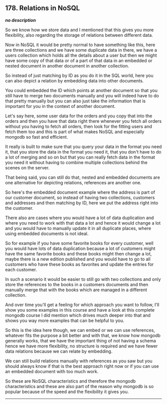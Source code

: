 ## 178. Relations in NoSQL

<strong><em>no description</em></strong>

So we know how we store data and I mentioned that this gives you more
flexibility, also regarding the storage of relations between different data. 

Now in NoSQL it would be pretty normal to have something like this, here are
three collections and we have some duplicate data in there, we have a users
collection which holds all the details about a user but then we might have some
copy of that data or of a part of that data in an embedded or nested document in
another document in another collection. 

So instead of just matching by ID as you do it in the SQL world, here you can
also depict a relation by embedding data into other documents. 

You could embedded the ID which points at another document so that you still
have to merge two documents manually and you will indeed have to do that pretty
manually but you can also just take the information that is important for you in
the context of another document. 

Let's say here, some user data for the orders and you copy that into the orders
and then you have that data right there whenever you fetch all orders without
you having to fetch all orders, then look for the fitting users and fetch them
too and this is part of what makes NoSQL and especially mongodb so fast and
efficient. 

It really is built to make sure that you query your data in the format you need
it, that you store the data in the format you need it, that you don't have to do
a lot of merging and so on but that you can really fetch data in the format you
need it without having to combine multiple collections behind the scenes on the
server. 

That being said, you can still do that, nested and embedded documents are one
alternative for depicting relations, references are another one. 

So here's the embedded document example where the address is part of our
customer document, so instead of having two collections, customers and addresses
and then matching by ID, here we put the address right into the customer. 

There also are cases where you would have a lot of data duplication and where
you need to work with that data a lot and hence it would change a lot and you
would have to manually update it in all duplicate places, where using embedded
documents is not ideal. 

So for example if you have some favorite books for every customer, well you
would have lots of data duplication because a lot of customers might have the
same favorite books and these books might then change a lot, maybe there is a
new edition published and you would have to go to all customers who have these
books as favorites and update the entries for each customer. 

In such a scenario it would be easier to still go with two collections and only
store the references to the books in a customers documents and then manually
merge that with the books which are managed in a different collection. 

And over time you'll get a feeling for which approach you want to follow, I'll
show you some examples in this course and have a look at this complete mongodb
course I did mention which drives much deeper into that and shows you way more
examples that can be helpful to you. 

So this is the idea here though, we can embed or we can use references, whatever
fits the purpose a bit better and with that, we know how mongodb generally
works, that we have the important thing of not having a schema hence we have
more flexibility, no structure is required and we have fewer data relations
because we can relate by embedding. 

We can still build relations manually with references as you saw but you should
always know if that is the best approach right now or if you can use an embedded
document with too much work. 

So these are NoSQL characteristics and therefore the mongodb characteristics and
these are also part of the reason why mongodb is so popular because of the speed
and the flexibility it gives you. 

---